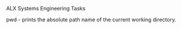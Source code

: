 ALX Systems Engineering Tasks

pwd - prints the absolute path name of the current working directory.
